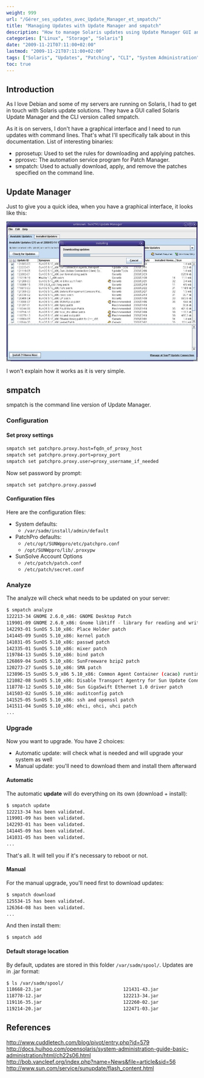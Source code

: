 ```yaml
---
weight: 999
url: "/Gérer_ses_updates_avec_Update_Manager_et_smpatch/"
title: "Managing Updates with Update Manager and smpatch"
description: "How to manage Solaris updates using Update Manager GUI and smpatch CLI tools"
categories: ["Linux", "Storage", "Solaris"]
date: "2009-11-21T07:11:00+02:00"
lastmod: "2009-11-21T07:11:00+02:00"
tags: ["Solaris", "Updates", "Patching", "CLI", "System Administration"]
toc: true
---
```


## Introduction

As I love Debian and some of my servers are running on Solaris, I had to get in touch with Solaris update solutions. They have a GUI called Solaris Update Manager and the CLI version called smpatch.

As it is on servers, I don't have a graphical interface and I need to run updates with command lines. That's what I'll specifically talk about in this documentation. List of interesting binaries:

- pprosetup: Used to set the rules for downloading and applying patches.
- pprosvc: The automation service program for Patch Manager.
- smpatch: Used to actually download, apply, and remove the patches specified on the command line.

## Update Manager

Just to give you a quick idea, when you have a graphical interface, it looks like this:

![Sum-installing.jpg](/images/sum-installing.jpg)

I won't explain how it works as it is very simple.

## smpatch

smpatch is the command line version of Update Manager.

### Configuration

#### Set proxy settings

```bash
smpatch set patchpro.proxy.host=fqdn_of_proxy_host
smpatch set patchpro.proxy.port=proxy_port
smpatch set patchpro.proxy.user=proxy_username_if_needed
```

Now set password by prompt:

```bash
smpatch set patchpro.proxy.passwd
```

#### Configuration files

Here are the configuration files:

- System defaults:
  - `/var/sadm/install/admin/default`
- PatchPro defaults:
  - `/etc/opt/SUNWppro/etc/patchpro.conf`
  - `/opt/SUNWppro/lib/.proxypw`
- SunSolve Account Options
  - `/etc/patch/patch.conf`
  - `/etc/patch/secret.conf`

### Analyze

The analyze will check what needs to be updated on your server:

```bash
$ smpatch analyze
122213-34 GNOME 2.6.0_x86: GNOME Desktop Patch
119901-09 GNOME 2.6.0_x86: Gnome libtiff - library for reading and writing TIFF Patch
142293-01 SunOS 5.10_x86: Place Holder patch
141445-09 SunOS 5.10_x86: kernel patch
141031-05 SunOS 5.10_x86: passwd patch
142335-01 SunOS 5.10_x86: mixer patch
119784-13 SunOS 5.10_x86: bind patch
126869-04 SunOS 5.10_x86: SunFreeware bzip2 patch
120273-27 SunOS 5.10_x86: SMA patch
123896-15 SunOS 5.9_x86 5.10_x86: Common Agent Container (cacao) runtime 2.2.3.1 upgrade patch 15
121082-08 SunOS 5.10_x86: Disable Transport Agentry for Sun Update Connection Hosted EOL
118778-12 SunOS 5.10_x86: Sun GigaSwift Ethernet 1.0 driver patch
141503-02 SunOS 5.10_x86: auditconfig patch
141525-05 SunOS 5.10_x86: ssh and openssl patch
141511-04 SunOS 5.10_x86: ehci, ohci, uhci patch
...
```

### Upgrade

Now you want to upgrade. You have 2 choices:

- Automatic update: will check what is needed and will upgrade your system as well
- Manual update: you'll need to download them and install them afterward

#### Automatic

The automatic **update** will do everything on its own (download + install):

```bash
$ smpatch update
122213-34 has been validated.
119901-09 has been validated.
142293-01 has been validated.
141445-09 has been validated.
141031-05 has been validated.
...
```

That's all. It will tell you if it's necessary to reboot or not.

#### Manual

For the manual upgrade, you'll need first to download updates:

```bash
$ smpatch download
125534-15 has been validated.
126364-08 has been validated.
...
```

And then install them:

```bash
$ smpatch add
```

#### Default storage location

By default, updates are stored in this folder `/var/sadm/spool/`. Updates are in .jar format:

```bash
$ ls /var/sadm/spool/
118668-23.jar                              121431-43.jar                              125953-19.jar                              139100-02.jar                              141589-03.jar
118778-12.jar                              122213-34.jar                              125993-04.jar                              139621-01.jar                              141591-01.jar
119116-35.jar                              122260-02.jar                              126018-05.jar                              140018-03.jar                              141879-08.jar
119214-20.jar                              122471-03.jar                              126036-07.jar                              140130-10.jar                              142241-01.jar
```

## References

http://www.cuddletech.com/blog/pivot/entry.php?id=579  
http://docs.huihoo.com/opensolaris/system-administration-guide-basic-administration/html/ch22s06.html  
http://bob.vancleef.org/index.php?name=News&file=article&sid=56  
http://www.sun.com/service/sunupdate/flash_content.html
